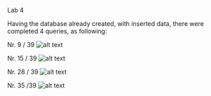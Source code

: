 Lab 4

Having the database already created, with inserted data, there were completed 4 queries, as following:


Nr. 9 / 39
![alt text](https://z-p3-scontent.fkiv3-1.fna.fbcdn.net/v/t1.15752-9/44127004_1388042287997066_7922799074258976768_n.png?_nc_cat=107&oh=9575e80c015d8285934b74decade71ca&oe=5C4A4A60)

Nr. 15 / 39
![alt text](https://z-p3-scontent.fkiv3-1.fna.fbcdn.net/v/t1.15752-9/44156220_503259186817620_6740294659551002624_n.png?_nc_cat=105&oh=3214843ef420f4f2525919772e6dc8d3&oe=5C8AD1E1)

Nr. 28 / 39
![alt text](https://z-p3-scontent.fkiv3-1.fna.fbcdn.net/v/t1.15752-9/s2048x2048/44252394_406187923248984_2756545654506389504_n.png?_nc_cat=106&oh=ee338c0bea9e6979bd263643dd379ebf&oe=5C4FA21D)

Nr. 35 /39
![alt text](https://z-p3-scontent.fkiv3-1.fna.fbcdn.net/v/t1.15752-9/44203292_2044544152265037_4518189188893376512_n.png?_nc_cat=104&oh=ccc76d26addeaa3ed9a2f6bd93099aa7&oe=5C61873C)
